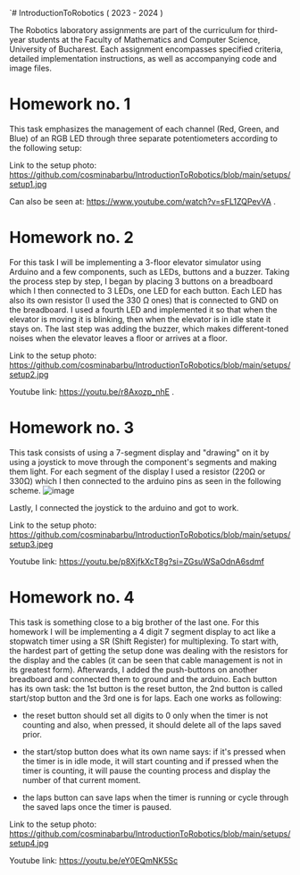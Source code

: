 `# IntroductionToRobotics ( 2023 - 2024 )


The Robotics laboratory assignments are part of the curriculum for third-year students at the Faculty of Mathematics and Computer Science, University of Bucharest. Each assignment encompasses specified criteria, detailed implementation instructions, as well as accompanying code and image files.

# Homework no. 1 

This task emphasizes the management of each channel (Red, Green, and Blue) of an RGB LED through three separate potentiometers according to the following setup: 

Link to the setup photo: https://github.com/cosminabarbu/IntroductionToRobotics/blob/main/setups/setup1.jpg

Can also be seen at: https://www.youtube.com/watch?v=sFL1ZQPevVA .


# Homework no. 2

For this task I will be implementing a 3-floor elevator simulator using Arduino and a few components, such as LEDs, buttons and a buzzer. 
Taking the process step by step, I began by placing 3 buttons on a breadboard which I then connected to 3 LEDs, one LED for each button. Each LED has also its own resistor (I used the 330 Ω ones) that is connected to GND on the breadboard. I used a fourth LED and implemented it so that when the elevator is moving it is blinking, then when the elevator is in idle state it stays on. The last step was adding the buzzer, which makes different-toned noises when the elevator leaves a floor or arrives at a floor. 

Link to the setup photo: https://github.com/cosminabarbu/IntroductionToRobotics/blob/main/setups/setup2.jpg


Youtube link: https://youtu.be/r8Axozp_nhE .


# Homework no. 3

This task consists of using a 7-segment display and "drawing" on it by using a joystick to move through the component's segments and making them light. For each segment of the display I used a resistor (220Ω or 330Ω) which I then connected to the arduino pins as seen in the following scheme.
![image](https://github.com/cosminabarbu/IntroductionToRobotics/assets/93591428/20501e15-6f65-4977-972e-3a4cd4d9adfc)

Lastly, I connected the joystick to the arduino and got to work.

Link to the setup photo: https://github.com/cosminabarbu/IntroductionToRobotics/blob/main/setups/setup3.jpeg

Youtube link: https://youtu.be/p8XjfkXcT8g?si=ZGsuWSaOdnA6sdmf

# Homework no. 4

This task is something close to a big brother of the last one. For this homework I will be implementing a 4 digit 7 segment display to act like a stopwatch timer using a SR (Shift Register) for multiplexing. To start with, the hardest part of getting the setup done was dealing with the resistors for the display and the cables (it can be seen that cable management is not in its greatest form). Afterwards, I added the push-buttons on another breadboard and connected them to ground and the arduino. Each button has its own task: the 1st button is the reset button, the 2nd button is called start/stop button and the 3rd one is for laps. Each one works as following:
  - the reset button should set all digits to 0 only when the timer is not counting and also, when pressed, it should delete all of the laps saved prior.
    
  - the start/stop button does what its own name says: if it's pressed when the timer is in idle mode, it will start counting and if pressed when the timer is counting, it will pause the counting process and display the number of that current moment.
    
  - the laps button can save laps when the timer is running or cycle through the saved laps once the timer is paused. 

Link to the setup photo: https://github.com/cosminabarbu/IntroductionToRobotics/blob/main/setups/setup4.jpg

Youtube link: https://youtu.be/eY0EQmNK5Sc

